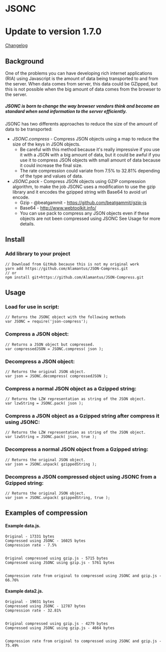 JSONC
=====
# Update to version 1.7.0

[Changelog](/changelog.txt)

## Background

One of the problems you can have developing rich internet applications (RIA) using Javascript is the amount of data being transported to
and from the server.
When data comes from server, this data could be GZipped, but this is not possible when the big amount of data comes from
the browser to the server.

##### JSONC is born to change the way browser vendors think and become an standard when send information to the server efficiently. 


JSONC has two differents approaches to reduce the size of the amount of data to be transported:

* *JSONC.compress* - Compress JSON objects using a map to reduce the size of the keys in JSON objects.
    * Be careful with this method because it's really impressive if you use it with a JSON with a big amount of data, but it
could be awful if you use it to compress JSON objects with small amount of data because it could increase the final size.
    * The rate compression could variate from 7.5% to 32.81% depending of the type and values of data.
* *JSONC.pack* - Compress JSON objects using GZIP compression algorithm, to make the job JSONC uses a modification to
use the gzip library and it encodes the gzipped string with Base64 to avoid url encode.
   * Gzip - @beatgammit - https://github.com/beatgammit/gzip-js
   * Base64 - http://www.webtoolkit.info/
   * You can use pack to compress any JSON objects even if these objects are not been compressed using JSONC
See Usage for more details.

## Install

### Add library to your project

    // Download from GitHub because this is not my original work
    yarn add https://github.com/Alamantus/JSON-Compress.git
    // or
    npm install git+https://github.com/Alamantus/JSON-Compress.git

## Usage

### Load for use in script:

    // Returns the JSONC object with the following methods
    var JSONC = require('json-compress');

### Compress a JSON object:

    // Returns a JSON object but compressed.
    var compressedJSON = JSONC.compress( json );

### Decompress a JSON object:

    // Returns the original JSON object.
    var json = JSONC.decompress( compressedJSON );

### Compress a normal JSON object as a Gzipped string:

    // Returns the LZW representation as string of the JSON object.
    var lzwString = JSONC.pack( json );

### Compress a JSON object as a Gzipped string after compress it using JSONC:

    // Returns the LZW representation as string of the JSON object.
    var lzwString = JSONC.pack( json, true );

### Decompress a normal JSON object from a Gzipped string:

    // Returns the original JSON object.
    var json = JSONC.unpack( gzippedString );

### Decompress a JSON compressed object using JSONC from a Gzipped string:

    // Returns the original JSON object.
    var json = JSONC.unpack( gzippedString, true );

## Examples of compression

#### Example data.js.

    Original - 17331 bytes
    Compressed using JSONC - 16025 bytes
    Compression rate - 7.5%


    Original compressed using gzip.js - 5715 bytes
    Compressed using JSONC using gzip.js - 5761 bytes


    Compression rate from original to compressed using JSONC and gzip.js - 66.76%

#### Example data2.js.

    Original - 19031 bytes
    Compressed using JSONC - 12787 bytes
    Compression rate - 32.81%


    Original compressed using gzip.js - 4279 bytes
    Compressed using JSONC using gzip.js - 4664 bytes


    Compression rate from original to compressed using JSONC and gzip.js - 75.49%
